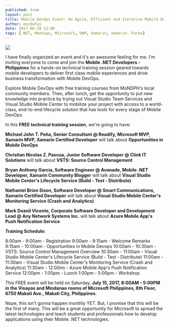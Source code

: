 ```yaml
---
published: true
layout: post
title: Mobile DevOps Event: An Agile, Efficient and Iterative Mobile Development Journey
author: mindofai
date: 2017-06-29 12:00
tags: [.NET, Meetups, Microsoft, UWP, Xamarin, Xamarin. Forms]
---
```


<img src="{{site.baseurl}}/lol.png"/>

I have finally organized an event and it's an awesome feeling for me. I'm inviting everyone to come and join the **Mobile .NET Developers - Philippines** for a hands-on technical training session geared towards mobile developers to deliver first class mobile experiences and drive business transformation with Mobile DevOps.

Explore Mobile DevOps with free training courses from MoNDPH's local community members. Then, after lunch, get the opportunity to put new knowledge into practice by trying out Visual Studio Team Services and Visual Studio Mobile Center to mobilize your project with access to a world-class, end-to-end lifecycle solution that has tools for every stage of Mobile DevOps.

In this **FREE technical training session**, we're going to have:

**Michael John T. Peña, Senior Consultant @ Readify, Microsoft MVP, Xamarin MVP, Xamarin Certified Developer** will talk about **Opportunities in Mobile DevOps**

**Christian Nicolas Z. Pascua, Junior Software Developer @ Clink IT Solutions** will talk about **VSTS: Source Control Management**

**Bryan Anthony Garcia, Software Engineer @ Avanade, Mobile .NET Developer, Xamarin Community Blogger** will talk about **Visual Studio Mobile Center's Lifecycle Service (Build - Test - Distribute)**

**Nathaniel Brion Sison, Software Developer @ Smart Communications, Xamarin Certified Developer** will talk about **Visual Studio Mobile Center's Monitoring Service (Crash and Analytics)**

**Mark Deanil Vicente, Corporate Software Developer and Development Lead @ Any Network Systems Inc.** will talk about **Azure Mobile App's Push Notification Service**


**Training Schedule:**

8:00am - 9:00am - Registration
9:00am - 9:15am - Welcome Remarks
9:15am - 10:00am - Opportunities in Mobile Devops
10:00am - 10:30am - VSTS: Source Control Management Overview
10:30am - 11:00am - Visual Studio Mobile Center's Lifecycle Service (Build - Test - Distribute)
11:00am - 11:30am - Visual Studio Mobile Center's Monitoring Service (Crash and Analytics)
11:30am - 12:00nn - Azure Mobile App's Push Notification Service
12:00pm - 1:00pm - Lunch
1:00pm - 5:00pm - Workshop


This FREE event will be held on Saturday, **July 15, 2017, 8:00AM - 5:00PM in the Visayas and Mindanao rooms of Microsoft Philippines, 8th Floor, 6750 Makati Ave., Makati City, Philippines**.

Nope, this isn't gonna happen monthly YET. But, I promise that this will be the first of many. This will be a great opportunity for Microsoft to spread the latest technologies and teach students and professionals how to develop applications using their Mobile .NET technologies.

